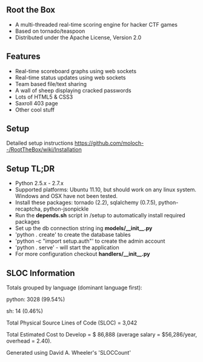  Root the Box
-------------------
* A multi-threaded real-time scoring engine for hacker CTF games
* Based on tornado/teaspoon
* Distributed under the Apache License, Version 2.0

Features
-------------------
* Real-time scoreboard graphs using web sockets
* Real-time status updates using web sockets
* Team based file/text sharing
* A wall of sheep displaying cracked passwords
* Lots of HTML5 & CSS3
* Saxroll 403 page
* Other cool stuff

 Setup
-------------------
Detailed setup instructions https://github.com/moloch--/RootTheBox/wiki/Installation

Setup TL;DR
-------------------
* Python 2.5.x - 2.7.x
* Supported platforms: Ubuntu 11.10, but should work on any linux system.  Windows and OSX have not been tested.
* Install these packages: tornado (2.2), sqlalchemy (0.7.5), python-recaptcha, python-jsonpickle
* Run the __depends.sh__ script in /setup to automatically install required packages
* Set up the db connection string ing __models/\_\_init\_\_.py__
* 'python . create' to create the database tables 
* 'python -c "import setup.auth"' to create the admin account
* 'python . serve' - will start the application
*  For more configuration checkout __handlers/\_\_init\_\_.py__

SLOC Information
---------------------

Totals grouped by language (dominant language first):

python:        3028 (99.54%)

sh:              14 (0.46%)

Total Physical Source Lines of Code (SLOC)                = 3,042

Total Estimated Cost to Develop                           = $ 86,888 (average salary = $56,286/year, overhead = 2.40).

Generated using David A. Wheeler's 'SLOCCount'

